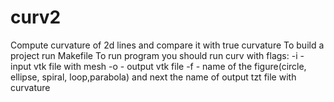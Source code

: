 # curv2
Compute curvature of 2d lines and compare it with true curvature
To build a project run Makefile
To run program you should run curv with flags:
-i - input vtk file with mesh
-o - output vtk file
-f - name of the figure(circle, ellipse, spiral, loop,parabola) and next the name of output tzt file with curvature
